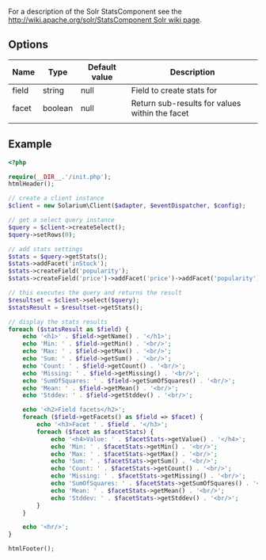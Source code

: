For a description of the Solr StatsComponent see the [http://wiki.apache.org/solr/StatsComponent Solr wiki page](http://wiki.apache.org/solr/StatsComponent_Solr_wiki_page "wikilink").

Options
-------

| Name  | Type    | Default value | Description                                    |
|-------|---------|---------------|------------------------------------------------|
| field | string  | null          | Field to create stats for                      |
| facet | boolean | null          | Return sub-results for values within the facet |
||

Example
-------

```php
<?php

require(__DIR__.'/init.php');
htmlHeader();

// create a client instance
$client = new Solarium\Client($adapter, $eventDispatcher, $config);

// get a select query instance
$query = $client->createSelect();
$query->setRows(0);

// add stats settings
$stats = $query->getStats();
$stats->addFacet('inStock');
$stats->createField('popularity');
$stats->createField('price')->addFacet('price')->addFacet('popularity');

// this executes the query and returns the result
$resultset = $client->select($query);
$statsResult = $resultset->getStats();

// display the stats results
foreach ($statsResult as $field) {
    echo '<h1>' . $field->getName() . '</h1>';
    echo 'Min: ' . $field->getMin() . '<br/>';
    echo 'Max: ' . $field->getMax() . '<br/>';
    echo 'Sum: ' . $field->getSum() . '<br/>';
    echo 'Count: ' . $field->getCount() . '<br/>';
    echo 'Missing: ' . $field->getMissing() . '<br/>';
    echo 'SumOfSquares: ' . $field->getSumOfSquares() . '<br/>';
    echo 'Mean: ' . $field->getMean() . '<br/>';
    echo 'Stddev: ' . $field->getStddev() . '<br/>';

    echo '<h2>Field facets</h2>';
    foreach ($field->getFacets() as $field => $facet) {
        echo '<h3>Facet ' . $field . '</h3>';
        foreach ($facet as $facetStats) {
            echo '<h4>Value: ' . $facetStats->getValue() . '</h4>';
            echo 'Min: ' . $facetStats->getMin() . '<br/>';
            echo 'Max: ' . $facetStats->getMax() . '<br/>';
            echo 'Sum: ' . $facetStats->getSum() . '<br/>';
            echo 'Count: ' . $facetStats->getCount() . '<br/>';
            echo 'Missing: ' . $facetStats->getMissing() . '<br/>';
            echo 'SumOfSquares: ' . $facetStats->getSumOfSquares() . '<br/>';
            echo 'Mean: ' . $facetStats->getMean() . '<br/>';
            echo 'Stddev: ' . $facetStats->getStddev() . '<br/>';
        }
    }

    echo '<hr/>';
}

htmlFooter();

```
